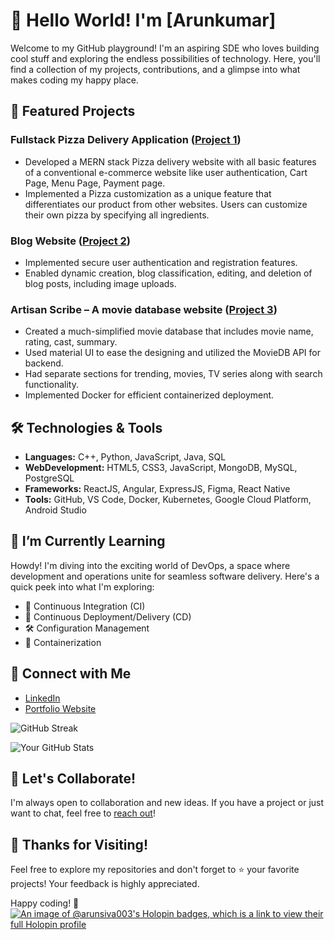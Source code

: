 # 👋 Hello World! I'm [Arunkumar]

Welcome to my GitHub playground! I'm an aspiring SDE who loves building cool stuff and exploring the endless possibilities of technology. Here, you'll find a collection of my projects, contributions, and a glimpse into what makes coding my happy place.

## 🚀 Featured Projects

### Fullstack Pizza Delivery Application ([Project 1][project1])
- Developed a MERN stack Pizza delivery website with all basic features of a conventional e-commerce website like user authentication, Cart Page, Menu Page, Payment page.
- Implemented a Pizza customization as a unique feature that differentiates our product from other websites. Users can customize their own pizza by specifying all ingredients.

### Blog Website ([Project 2][project2])
- Implemented secure user authentication and registration features.
- Enabled dynamic creation, blog classification, editing, and deletion of blog posts, including image uploads.

### Artisan Scribe – A movie database website ([Project 3][project3])
- Created a much-simplified movie database that includes movie name, rating, cast, summary.
- Used material UI to ease the designing and utilized the MovieDB API for backend.
- Had separate sections for trending, movies, TV series along with search functionality.
- Implemented Docker for efficient containerized deployment.

## 🛠️ Technologies & Tools

- **Languages:** C++, Python, JavaScript, Java, SQL
- **WebDevelopment:** HTML5, CSS3, JavaScript, MongoDB, MySQL, PostgreSQL
- **Frameworks:** ReactJS, Angular, ExpressJS, Figma, React Native
- **Tools:** GitHub, VS Code, Docker, Kubernetes, Google Cloud Platform, Android Studio

## 🌱 I’m Currently Learning

Howdy! I'm diving into the exciting world of DevOps, a space where development and operations unite for seamless software delivery. Here's a quick peek into what I'm exploring:
- 🔧 Continuous Integration (CI)
- 🚢 Continuous Deployment/Delivery (CD)
- 🛠️ Configuration Management
- 🐳 Containerization
  
## 🔗 Connect with Me

- [LinkedIn][linkedin]
- [Portfolio Website][portfolio]

![GitHub Streak](http://github-readme-streak-stats.herokuapp.com?user=Arunsiva003&theme=dark&hide_border=true)


<!-- GitHub Readme Stats -->
![Your GitHub Stats](https://github-readme-stats.vercel.app/api?username=Arunsiva003&show_icons=true&count_private=true&hide=issues,contribs)


## 🤝 Let's Collaborate!

I'm always open to collaboration and new ideas. If you have a project or just want to chat, feel free to [reach out](mailto:your.email@example.com)!

## 🎉 Thanks for Visiting!

Feel free to explore my repositories and don't forget to ⭐️ your favorite projects! Your feedback is highly appreciated.

Happy coding! 🚀
[![An image of @arunsiva003's Holopin badges, which is a link to view their full Holopin profile](https://holopin.me/arunsiva003)](https://holopin.io/@arunsiva003)


[project1]: https://www.linkedin.com/feed/update/urn:li:activity:7083834146585784320/?updateEntityUrn=urn%3Ali%3Afs_updateV2%3A%28urn%3Ali%3Aactivity%3A7083834146585784320%2CFEED_DETAIL%2CEMPTY%2CDEFAULT%2Cfalse%29
[project2]: https://drive.google.com/file/d/1q8IANucBHSjrNvS38H0MgIUv4-EqYaAK/view
[project3]: https://artisanscribe.netlify.app/
[linkedin]: https://www.linkedin.com/in/arun2003as/
[portfolio]: https://as-web-portfolio.netlify.app/

